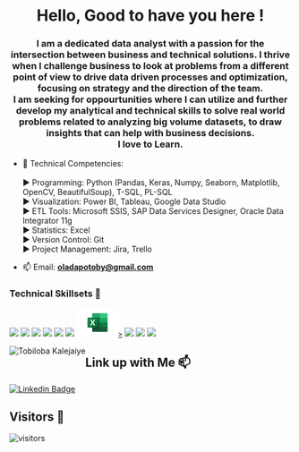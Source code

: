 <h1 align="center">Hello, Good to have you here !</h1>
<h3 align="center"> I am a dedicated data analyst with a passion for the intersection between business and technical solutions. 
I thrive when I challenge business to look at problems from a different point of view to drive data driven processes and optimization, 
focusing on strategy and the direction of the team.<br>
I am seeking for oppourtunities where I can utilize
and further develop my analytical and technical skills to solve real world problems related to analyzing big volume datasets, to draw insights that can help with business decisions.
 <br>
 I love to Learn.
</h3>

- 💬 Technical Competencies:<br>
  <br>
  ► Programming: Python (Pandas, Keras, Numpy, Seaborn, Matplotlib, OpenCV, BeautifulSoup), T-SQL, PL-SQL <br>
  ► Visualization: Power BI, Tableau, Google Data Studio <br>
  ► ETL Tools: Microsoft SSIS, SAP Data Services Designer, Oracle Data Integrator 11g <br>
  ► Statistics: Excel <br>
  ► Version Control: Git <br>
  ► Project Management: Jira, Trello <br>

- 📫 Email: **oladapotoby@gmail.com**

### Technical Skillsets 🧠

<code><a href="https://code.visualstudio.com" target="_blank"><img height="50" src="https://www.vectorlogo.zone/logos/visualstudio_code/visualstudio_code-ar21.svg"></a></code> 
<code><a href="https://www.python.org/" target="_blank"><img height="50" src="https://www.vectorlogo.zone/logos/python/python-ar21.svg"></a></code>
<code><a href="https://www.jupyter.org/" target="_blank"><img height="50" src="https://www.vectorlogo.zone/logos/jupyter/jupyter-ar21.svg"></a></code>
<code><a href="https://www.numpy.org/" target="_blank"><img height="50" src="https://www.vectorlogo.zone/logos/numpy/numpy-ar21.svg"></a></code>
<code><a href="https://www.tensorflow.org/" target="_blank"><img height="50" src="https://www.vectorlogo.zone/logos/tensorflow/tensorflow-ar21.svg"></a></code>
<code><a href="https://www.mysql.com/" target="_blank"><img height="50" src="https://www.vectorlogo.zone/logos/mysql/mysql-ar21.svg"></a></code>
<code><a href="https://www.microsoft.com/" target="_blank"><img height="50" src="download.png">></a></code>
<code><a href="https://getbootstrap.com//" target="_blank"><img height="50" src="https://www.vectorlogo.zone/logos/getbootstrap/getbootstrap-ar21.svg"></a></code>
<code><a href="https://github.com//" target="_blank"><img height="50" src="https://www.vectorlogo.zone/logos/github/github-ar21.svg"></a></code>
<code><a href="https://www.kaggle.com/" target="_blank"><img height="50" src="https://www.vectorlogo.zone/logos/kaggle/kaggle-ar21.svg"></a></code>
<p><img align="left" src="https://github-readme-stats.vercel.app/api/top-langs/?username=mtahiraslan&layout=compact&hide=html" alt="Tobiloba Kalejaiye" /></p>

## Link up with Me 📫

[![Linkedin Badge](https://img.shields.io/badge/Tobiloba-follow%20on%20linkedin-blue?style=for-the-badge&logo=linkedin)](https://www.linkedin.com/in/tobiloba-kalejaiye-14001294/)


## Visitors 💬
 ![visitors](https://img.shields.io/badge/dynamic/json?color=informational&label=visitor%20count&query=value&url=https%3A%2F%2Fapi.countapi.xyz%2Fhit%2Fmtahiraslan.mtahiraslan%2Freadme)
